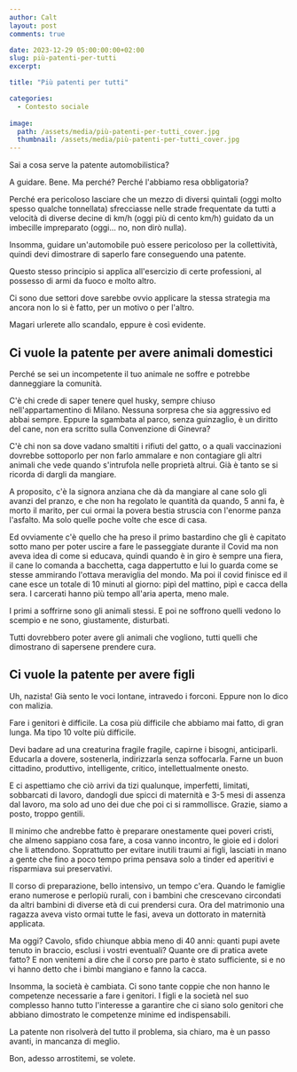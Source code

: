 ```yaml
---
author: Calt
layout: post
comments: true

date: 2023-12-29 05:00:00:00+02:00  
slug: più-patenti-per-tutti
excerpt: 

title: "Più patenti per tutti"

categories:
  - Contesto sociale
  
image:
  path: /assets/media/più-patenti-per-tutti_cover.jpg
  thumbnail: /assets/media/più-patenti-per-tutti_cover.jpg
---
```


Sai a cosa serve la patente automobilistica?

A guidare. Bene. Ma perché? Perché l'abbiamo resa obbligatoria?

Perché era pericoloso lasciare che un mezzo di diversi quintali (oggi molto spesso qualche tonnellata) sfrecciasse nelle strade frequentate da tutti a velocità di diverse decine di km/h (oggi più di cento km/h) guidato da un imbecille impreparato (oggi... no, non dirò nulla).

Insomma, guidare un'automobile può essere pericoloso per la collettività, quindi devi dimostrare di saperlo fare conseguendo una patente. 

Questo stesso principio si applica all'esercizio di certe professioni, al possesso di armi da fuoco e molto altro.

Ci sono due settori dove sarebbe ovvio applicare la stessa strategia ma ancora non lo si è fatto, per un motivo o per l'altro.

Magari urlerete allo scandalo, eppure è così evidente.

## Ci vuole la patente per avere animali domestici

Perché se sei un incompetente il tuo animale ne soffre e potrebbe danneggiare la comunità. 

C'è chi crede di saper tenere quel husky, sempre chiuso nell'appartamentino di Milano. Nessuna sorpresa che sia aggressivo ed abbai sempre. Eppure la sgambata al parco, senza guinzaglio, è un diritto del cane, non era scritto sulla Convenzione di Ginevra?

C'è chi non sa dove vadano smaltiti i rifiuti del gatto, o a quali vaccinazioni dovrebbe sottoporlo per non farlo ammalare e non contagiare gli altri animali che vede quando s'intrufola nelle proprietà altrui. Già è tanto se si ricorda di dargli da mangiare.

A proposito, c'è la signora anziana che dà da mangiare al cane solo gli avanzi del pranzo, e che non ha regolato le quantità da quando, 5 anni fa, è morto il marito, per cui ormai la povera bestia struscia con l'enorme panza l'asfalto. Ma solo quelle poche volte che esce di casa.

Ed ovviamente c'è quello che ha preso il primo bastardino che gli è capitato sotto mano per poter uscire a fare le passeggiate durante il Covid ma non aveva idea di come si educava, quindi quando è in giro è sempre una fiera, il cane lo comanda a bacchetta, caga dappertutto e lui lo guarda come se stesse ammirando l'ottava meraviglia del mondo. Ma poi il covid finisce ed il cane esce un totale di 10 minuti al giorno: pipì del mattino, pipì e cacca della sera. I carcerati hanno più tempo all'aria aperta, meno male.

I primi a soffrirne sono gli animali stessi. E poi ne soffrono quelli vedono lo scempio e ne sono, giustamente, disturbati.

Tutti dovrebbero poter avere gli animali che vogliono, tutti quelli che dimostrano di sapersene prendere cura. 

## Ci vuole la patente per avere figli

Uh, nazista! Già sento le voci lontane, intravedo i forconi. Eppure non lo dico con malizia.

Fare i genitori è difficile. La cosa più difficile che abbiamo mai fatto, di gran lunga. Ma tipo 10 volte più difficile.

Devi badare ad una creaturina fragile fragile, capirne i bisogni, anticiparli. Educarla a dovere, sostenerla, indirizzarla senza soffocarla. Farne un buon cittadino, produttivo, intelligente, critico, intellettualmente onesto.

E ci aspettiamo che ciò arrivi da tizi qualunque, imperfetti, limitati, sobbarcati di lavoro, dandogli due spicci di maternità e 3-5 mesi di assenza dal lavoro, ma solo ad uno dei due che poi ci si rammollisce. Grazie, siamo a posto, troppo gentili.

Il minimo che andrebbe fatto è preparare onestamente quei poveri cristi, che almeno sappiano cosa fare, a cosa vanno incontro, le gioie ed i dolori che li attendono. Soprattutto per evitare inutili traumi ai figli, lasciati in mano a gente che fino a poco tempo prima pensava solo a tinder ed aperitivi e risparmiava sui preservativi.

Il corso di preparazione, bello intensivo, un tempo c'era. Quando le famiglie erano numerose e perlopiù rurali, con i bambini che crescevano circondati da altri bambini di diverse età di cui prendersi cura. Ora del matrimonio una ragazza aveva visto ormai tutte le fasi, aveva un dottorato in maternità applicata.

Ma oggi? Cavolo, sfido chiunque abbia meno di 40 anni: quanti pupi avete tenuto in braccio, esclusi i vostri eventuali? Quante ore di pratica avete fatto? E non venitemi a dire che il corso pre parto è stato sufficiente, si e no vi hanno detto che i bimbi mangiano e fanno la cacca. 

Insomma, la società è cambiata. Ci sono tante coppie che non hanno le competenze necessarie a fare i genitori. I figli e la società nel suo complesso hanno tutto l'interesse a garantire che ci siano solo genitori che abbiano dimostrato le competenze minime ed indispensabili. 

La patente non risolverà del tutto il problema, sia chiaro, ma è un passo avanti, in mancanza di meglio.

Bon, adesso arrostitemi, se volete.